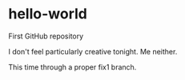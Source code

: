 # hello-world
First GitHub repository

I don't feel particularly creative tonight.
Me neither.

This time through a proper fix1 branch.
